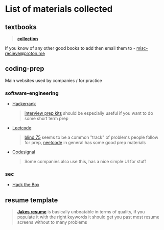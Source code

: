 # List of materials collected

## textbooks 
> [**collection**](https://drive.google.com/drive/folders/1CljGBW5Jc2Ysz90IT9F7q8LdKlksVBH_?usp=sharing)

If you know of any other good books to add then email them to - misc-recieve@proton.me

## coding-prep

Main websites used by companies / for practice

### software-engineering

- [Hackerrank](https://www.hackerrank.com/) 
    >  [interview prep kits](https://www.hackerrank.com/interview/preparation-kits) should be especially useful if you want to do some short term prep 

- [Leetcode](https://leetcode.com/)
    > [blind 75](https://neetcode.io/practice) seems to be a common "track" of problems people follow for prep, [neetcode](https://neetcode.io/) in general has some good prep materials 

- [Codesignal](https://app.codesignal.com/)
    > Some companies also use this, has a nice simple UI for stuff

### sec 

- [Hack the Box](https://www.hackthebox.com/)

## resume template 

> [**Jakes resume**](https://www.overleaf.com/latex/templates/jakes-resume/syzfjbzwjncs) is basically unbeatable in terms of quality, if you populate it with the right keywords it should get you past most resume screens without to many problems